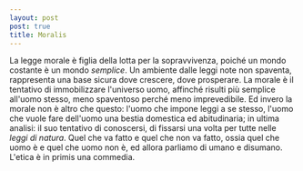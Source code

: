 ```yaml
---
layout: post
post: true
title: Moralis
---
```

La legge morale è figlia della lotta per la sopravvivenza, poiché un mondo
costante è un mondo *semplice*. Un ambiente dalle leggi note non
spaventa, rappresenta una base sicura dove crescere, dove prosperare. La morale
è il tentativo di immobilizzare l'universo uomo, affinché risulti più semplice
all'uomo stesso, meno spaventoso perché meno imprevedibile. Ed invero la morale
non è altro che questo: l'uomo che impone leggi a se stesso, l'uomo che vuole
fare dell'uomo una bestia domestica ed abitudinaria; in ultima analisi: il suo
tentativo di conoscersi, di fissarsi una volta per tutte nelle *leggi di natura*.
Quel che va fatto e quel che non va fatto, ossia quel che uomo è e quel
che uomo non è, ed allora parliamo di umano e disumano. L'etica è in primis una
commedia.
